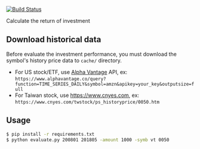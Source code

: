 [![Build Status](https://travis-ci.org/librah/invest_calculator.svg?branch=master)](https://travis-ci.org/librah/invest_calculator)

Calculate the return of investment

## Download historical data
Before evaluate the investment performance, you must download the symbol's history price data
to `cache/` directory.

- For US stock/ETF, use [Alpha Vantage](https://www.alphavantage.co) API, ex:
  `https://www.alphavantage.co/query?function=TIME_SERIES_DAILY&symbol=amzn&apikey=your_key&outputsize=full`
- For Taiwan stock, use https://www.cnyes.com, ex: `https://www.cnyes.com/twstock/ps_historyprice/0050.htm`

## Usage

```sh
$ pip install -r requirements.txt
$ python evaluate.py 200801 201805 -amount 1000 -symb vt 0050
```
